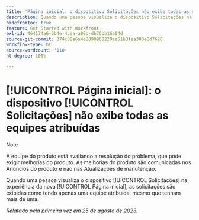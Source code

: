```yaml
---
title: 'Página inicial: o dispositivo Solicitações não exibe todas as equipes atribuídas'
description: Quando uma pessoa visualiza o dispositivo Solicitações na experiência da nova Página inicial, as solicitações são exibidas como tendo apenas uma equipe atribuída, mesmo que tenham mais de uma.
hidefromtoc: true
feature: Get Started with Workfront
exl-id: 464174a6-5b4e-4cea-a00b-db76bb16a04d
source-git-commit: 374c88a6a4e8890968220ae51b3fea303e0d7628
workflow-type: ht
source-wordcount: '110'
ht-degree: 100%

---
```


# [!UICONTROL Página inicial]: o dispositivo [!UICONTROL Solicitações] não exibe todas as equipes atribuídas

>[!NOTE]
>
>A equipe do produto está avaliando a resolução do problema, que pode exigir melhorias do produto. As melhorias do produto são comunicadas nos Anúncios do produto e não nas Atualizações de manutenção.

Quando uma pessoa visualiza o dispositivo [!UICONTROL Solicitações] na experiência da nova [!UICONTROL Página inicial], as solicitações são exibidas como tendo apenas uma equipe atribuída, mesmo que tenham mais de uma.

_Relatado pela primeira vez em 25 de agosto de 2023._
